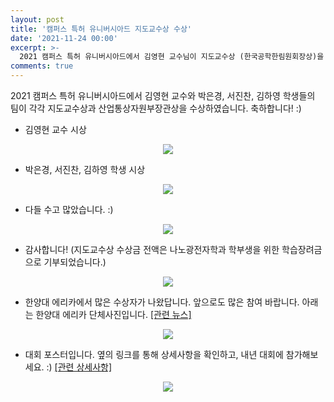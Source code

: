 ```yaml
---
layout: post
title: '캠퍼스 특허 유니버시아드 지도교수상 수상'
date: '2021-11-24 00:00'
excerpt: >-
  2021 캠퍼스 특허 유니버시아드에서 김영현 교수님이 지도교수상 (한국공학한림원회장상)을 수상 하였습니다.  
comments: true
---
```

2021 캠퍼스 특허 유니버시아드에서 김영현 교수와 박은경, 서진찬, 김하영 학생들의 팀이 각각 지도교수상과 산업통상자원부장관상을 수상하였습니다. 축하합니다! :)


- 김영현 교수 시상 
<p align="center"><img src="https://user-images.githubusercontent.com/32427749/147649840-d29fb606-6bb8-420e-859b-cdd7d8ae6ffc.png"></p>


- 박은경, 서진찬, 김하영 학생 시상 
<p align="center"><img src="https://user-images.githubusercontent.com/32427749/147649914-2040b376-4cfc-4f28-9186-5307093c7c0f.png"></p>


- 다들 수고 많았습니다. :)
<p align="center"><img src="https://user-images.githubusercontent.com/32427749/147651451-a5524eff-cec8-49e3-b10f-25504706be9a.png"></p>


- 감사합니다! (지도교수상 수상금 전액은 나노광전자학과 학부생을 위한 학습장려금으로 기부되었습니다.) 
<p align="center"><img src="https://user-images.githubusercontent.com/32427749/147651543-5ebe8d82-79b6-495e-97e6-8e9741f34dfa.png"></p>


- 한양대 에리카에서 많은 수상자가 나왔답니다. 앞으로도 많은 참여 바랍니다. 아래는 한양대 에리카 단체사진입니다.   [[관련 뉴스]](https://m.etnews.com/20211124000107)
<p align="center"><img src="https://user-images.githubusercontent.com/32427749/147650644-2a0c4367-5c30-4bdf-8e04-d205a2523fe2.png"></p>


- 대회 포스터입니다. 옆의 링크를 통해 상세사항을 확인하고, 내년 대회에 참가해보세요. :)   [[관련 상세사항]](https://startup.hanyang.ac.kr/board/notice/view/1614)
<p align="center"><img src="https://user-images.githubusercontent.com/32427749/147650879-87842fc4-bb1b-43e8-9a53-d8525277c139.png"></p>